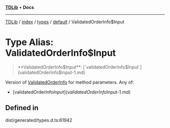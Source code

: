 [**TDLib**](../../../../../../README.md) • **Docs**

***

[TDLib](../../../../../../modules.md) / [index](../../../../../README.md) / [types](../../../README.md) / [default](../README.md) / ValidatedOrderInfo$Input

# Type Alias: ValidatedOrderInfo$Input

> **ValidatedOrderInfo$Input**: [`validatedOrderInfo$Input`](validatedOrderInfo$Input-1.md)

Version of [ValidatedOrderInfo](ValidatedOrderInfo.md) for method parameters.
Any of:
- [validatedOrderInfo$Input](validatedOrderInfo$Input-1.md)

## Defined in

dist/generated/types.d.ts:61942

